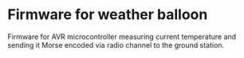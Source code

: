 # Firmware for weather balloon

Firmware for AVR microcontroller measuring current temperature and sending it Morse encoded via radio channel to the ground station.
